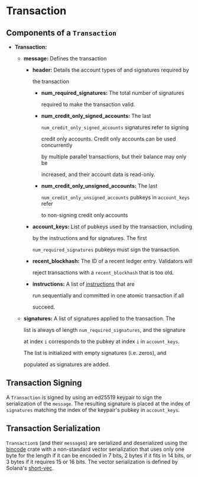 # Transaction

## Components of a `Transaction`

* **Transaction:**
  * **message:** Defines the transaction
    * **header:** Details the account types of and signatures required by

      the transaction

      * **num\_required\_signatures:** The total number of signatures

        required to make the transaction valid.

      * **num\_credit\_only\_signed\_accounts:** The last

        `num_credit_only_signed_accounts` signatures refer to signing

        credit only accounts. Credit only accounts can be used concurrently

        by multiple parallel transactions, but their balance may only be

        increased, and their account data is read-only.

      * **num\_credit\_only\_unsigned\_accounts:** The last

        `num_credit_only_unsigned_accounts` pubkeys in `account_keys` refer

        to non-signing credit only accounts

    * **account\_keys:** List of pubkeys used by the transaction, including

      by the instructions and for signatures. The first

      `num_required_signatures` pubkeys must sign the transaction.

    * **recent\_blockhash:** The ID of a recent ledger entry. Validators will

      reject transactions with a `recent_blockhash` that is too old.

    * **instructions:** A list of [instructions](https://github.com/solana-labs/solana/tree/6b18db969dd1616eff07de35e7b823c75339fea8/book/src/instruction.md) that are

      run sequentially and committed in one atomic transaction if all

      succeed.
  * **signatures:** A list of signatures applied to the transaction. The

    list is always of length `num_required_signatures`, and the signature

    at index `i` corresponds to the pubkey at index `i` in `account_keys`.

    The list is initialized with empty signatures \(i.e. zeros\), and

    populated as signatures are added.

## Transaction Signing

A `Transaction` is signed by using an ed25519 keypair to sign the serialization of the `message`. The resulting signature is placed at the index of `signatures` matching the index of the keypair's pubkey in `account_keys`.

## Transaction Serialization

`Transaction`s \(and their `message`s\) are serialized and deserialized using the [bincode](https://crates.io/crates/bincode) crate with a non-standard vector serialization that uses only one byte for the length if it can be encoded in 7 bits, 2 bytes if it fits in 14 bits, or 3 bytes if it requires 15 or 16 bits. The vector serialization is defined by Solana's [short-vec](https://github.com/solana-labs/solana/blob/master/sdk/src/short_vec.rs).

